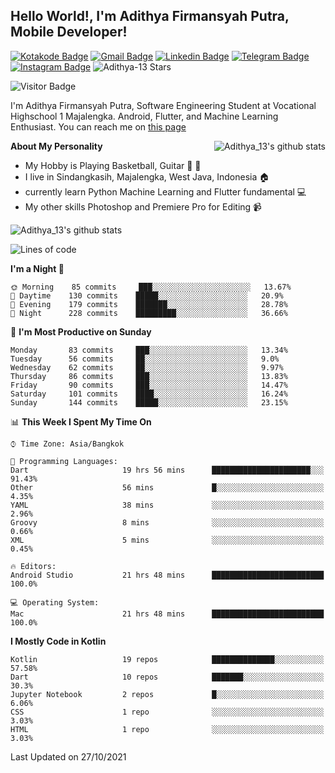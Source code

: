 
## Hello World!, I'm Adithya Firmansyah Putra, Mobile Developer!

[![Kotakode Badge](https://img.shields.io/badge/-Kotakode-green?style=plastic&logo=Kotakode&link=https://kotakode.com/users/527/adithya-13)](https://kotakode.com/users/527/adithya-13)
[![Gmail Badge](https://img.shields.io/badge/-Gmail-white?style=plastic&logo=Gmail&link=mailto:aditputrafirmansyah@gmail.com)](mailto:aditputrafirmansyah@gmail.com)
[![Linkedin Badge](https://img.shields.io/badge/-LinkedIn-blue?style=plastic&logo=Linkedin&link=https://www.linkedin.com/in/aditputrafirmansyah/)](https://www.linkedin.com/in/aditputrafirmansyah/) 
[![Telegram Badge](https://img.shields.io/badge/-Telegram-blue?style=plastic&logo=telegram&link=https://t.me/Adithya_13)](https://t.me/Adithya_13) 
[![Instagram Badge](https://img.shields.io/badge/-Instagram-white?style=plastic&logo=instagram&link=https://www.instagram.com/adithya_firmansyahputra/)](https://www.instagram.com/adithya_firmansyahputra/)
![Adithya-13 Stars](https://img.shields.io/github/stars/Adithya-13?affiliations=OWNER&style=social)

![Visitor Badge](https://visitor-badge.laobi.icu/badge?page_id=Adithya-13.Adithya-13)

I'm Adithya Firmansyah Putra, Software Engineering Student at Vocational Highschool 1 Majalengka. Android, Flutter, and Machine Learning Enthusiast. You can reach me on [this page](https://msha.ke/adithya_13/)

<img align="right" alt="Adithya_13's github stats" src="https://github-readme-stats.vercel.app/api/top-langs/?username=Adithya-13&theme=radical&show_icons=true&hide_border=true&line_height=24"/>

**About My Personality**

- My Hobby is Playing Basketball, Guitar :basketball: :guitar: 
- I live in Sindangkasih, Majalengka, West Java, Indonesia :house:
- currently learn Python Machine Learning and Flutter fundamental :computer:
- My other skills Photoshop and Premiere Pro for Editing :video_camera:

<img alt="Adithya_13's github stats" src="https://github-readme-stats.vercel.app/api?username=Adithya-13&count_private=true&show_icons=true&hide_border=true&include_all_commits=true&line_height=24&theme=radical"/>

<!--START_SECTION:waka-->
![Lines of code](https://img.shields.io/badge/From%20Hello%20World%20I%27ve%20Written-290200%20lines%20of%20code-blue)

**I'm a Night 🦉** 

```text
🌞 Morning    85 commits     ███░░░░░░░░░░░░░░░░░░░░░░   13.67% 
🌆 Daytime    130 commits    █████░░░░░░░░░░░░░░░░░░░░   20.9% 
🌃 Evening    179 commits    ███████░░░░░░░░░░░░░░░░░░   28.78% 
🌙 Night      228 commits    █████████░░░░░░░░░░░░░░░░   36.66%

```
📅 **I'm Most Productive on Sunday** 

```text
Monday       83 commits     ███░░░░░░░░░░░░░░░░░░░░░░   13.34% 
Tuesday      56 commits     ██░░░░░░░░░░░░░░░░░░░░░░░   9.0% 
Wednesday    62 commits     ██░░░░░░░░░░░░░░░░░░░░░░░   9.97% 
Thursday     86 commits     ███░░░░░░░░░░░░░░░░░░░░░░   13.83% 
Friday       90 commits     ███░░░░░░░░░░░░░░░░░░░░░░   14.47% 
Saturday     101 commits    ████░░░░░░░░░░░░░░░░░░░░░   16.24% 
Sunday       144 commits    █████░░░░░░░░░░░░░░░░░░░░   23.15%

```


📊 **This Week I Spent My Time On** 

```text
⌚︎ Time Zone: Asia/Bangkok

💬 Programming Languages: 
Dart                     19 hrs 56 mins      ██████████████████████░░░   91.43% 
Other                    56 mins             █░░░░░░░░░░░░░░░░░░░░░░░░   4.35% 
YAML                     38 mins             ░░░░░░░░░░░░░░░░░░░░░░░░░   2.96% 
Groovy                   8 mins              ░░░░░░░░░░░░░░░░░░░░░░░░░   0.66% 
XML                      5 mins              ░░░░░░░░░░░░░░░░░░░░░░░░░   0.45%

🔥 Editors: 
Android Studio           21 hrs 48 mins      █████████████████████████   100.0%

💻 Operating System: 
Mac                      21 hrs 48 mins      █████████████████████████   100.0%

```

**I Mostly Code in Kotlin** 

```text
Kotlin                   19 repos            ██████████████░░░░░░░░░░░   57.58% 
Dart                     10 repos            ███████░░░░░░░░░░░░░░░░░░   30.3% 
Jupyter Notebook         2 repos             █░░░░░░░░░░░░░░░░░░░░░░░░   6.06% 
CSS                      1 repo              ░░░░░░░░░░░░░░░░░░░░░░░░░   3.03% 
HTML                     1 repo              ░░░░░░░░░░░░░░░░░░░░░░░░░   3.03%

```



 Last Updated on 27/10/2021
<!--END_SECTION:waka-->
